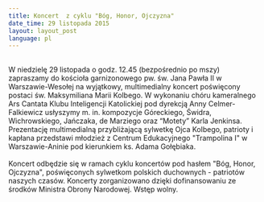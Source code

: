 ```yaml
---
title: Koncert  z cyklu "Bóg, Honor, Ojczyzna"
date_time: 29 listopada 2015
layout: layout_post
language: pl
---
```

<br>
W niedzielę 29 listopada o godz. 12.45 (bezpośrednio po mszy) zapraszamy do kościoła garnizonowego pw. św. Jana Pawła II w Warszawie-Wesołej na wyjątkowy, multimedialny koncert poświęcony postaci św. Maksymiliana Marii Kolbego. W wykonaniu chóru kameralnego Ars Cantata Klubu Inteligencji Katolickiej pod dyrekcją Anny Celmer-Falkiewicz usłyszymy m. in.  kompozycje Góreckiego, Świdra, Wichrowskiego, Jańczaka, de Marziego oraz “Motety” Karla Jenkinsa. Prezentację multimedialną przybliżającą sylwetkę Ojca Kolbego, patrioty i kapłana przedstawi młodzież z Centrum Edukacyjnego "Trampolina I" w Warszawie-Aninie pod kierunkiem ks. Adama Gołębiaka.
<br><br>
Koncert odbędzie się w ramach cyklu koncertów pod hasłem "Bóg, Honor, Ojczyzna", poświęconych sylwetkom polskich duchownych - patriotów naszych czasów. Koncerty zorganizowano dzięki dofinansowaniu ze środków Ministra Obrony Narodowej. Wstęp wolny.
<br>



